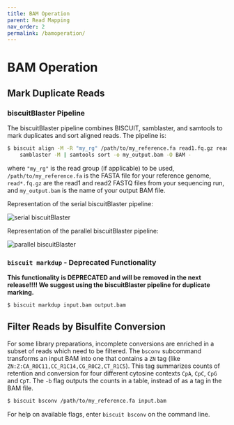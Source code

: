 ```yaml
---
title: BAM Operation
parent: Read Mapping
nav_order: 2
permalink: /bamoperation/
---
```


# BAM Operation

## Mark Duplicate Reads

### biscuitBlaster Pipeline

The biscuitBlaster pipeline combines BISCUIT, samblaster, and samtools to mark
duplicates and sort aligned reads. The pipeline is:
```bash
$ biscuit align -M -R "my_rg" /path/to/my_reference.fa read1.fq.gz read2.fq.gz | 
    samblaster -M | samtools sort -o my_output.bam -O BAM -
```
where `"my_rg"` is the read group (if applicable) to be used,
`/path/to/my_reference.fa` is the FASTA file for your reference genome,
`read*.fq.gz` are the read1 and read2 FASTQ files from your sequencing run, and
`my_output.bam` is the name of your output BAM file.

Representation of the serial biscuitBlaster pipeline:

![serial biscuitBlaster](/biscuit/assets/serial_cookie_monster.gif)

Representation of the parallel biscuitBlaster pipeline:

![parallel biscuitBlaster](/biscuit/assets/parallel_cookie_monster.gif)

### `biscuit markdup` - Deprecated Functionality

**This functionality is DEPRECATED and will be removed in the next release!!!!
We suggest using the biscuitBlaster pipeline for duplicate marking.**
```bash
$ biscuit markdup input.bam output.bam
```

## Filter Reads by Bisulfite Conversion

For some library preparations, incomplete conversions are enriched in a subset
of reads which need to be filtered. The `bsconv` subcommand transforms an input
BAM into one that contains a `ZN` tag (like
`ZN:Z:CA_R0C11,CC_R1C14,CG_R0C2,CT_R1C5`). This tag summarizes counts of
retention and conversion for four different cytosine contexts `CpA`, `CpC`,
`CpG` and `CpT`. The `-b` flag outputs the counts in a table, instead of as a
tag in the BAM file.
```bash
$ biscuit bsconv /path/to/my_reference.fa input.bam
```

For help on available flags, enter `biscuit bsconv` on the command line.
